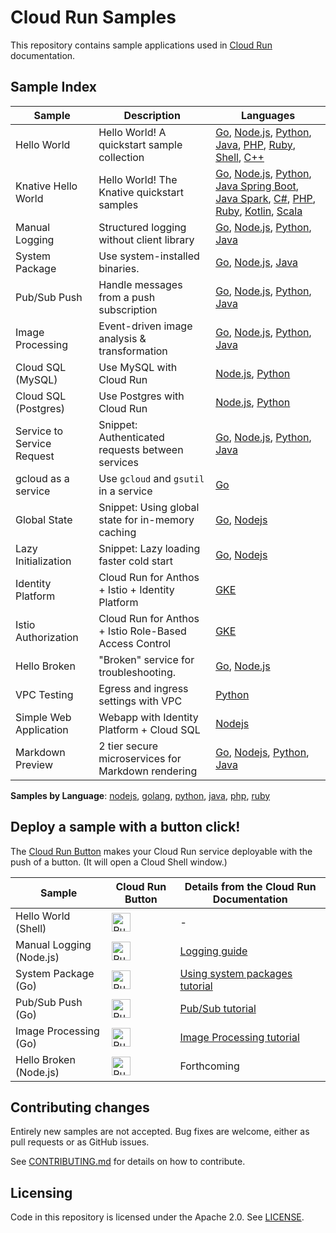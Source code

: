 # Cloud Run Samples

This repository contains sample applications used in [Cloud Run](https://cloud.google.com/run) documentation.

## Sample Index

|          Sample            |                     Description                         |              Languages             |
| -------------------------- | ------------------------------------------------------- | ---------------------------------- |
| Hello World                | Hello World! A quickstart sample collection             | [Go][hello_go], [Node.js][hello_nodejs], [Python][hello_python], [Java][hello_java], [PHP][hello_php], [Ruby][hello_ruby], [Shell][hello_shell], [C++][hello_cpp] |
| Knative Hello World        | Hello World! The Knative quickstart samples             | [Go][kn_hello_go], [Node.js][kn_hello_nodejs], [Python][kn_hello_python], [Java Spring Boot][kn_hello_java_spring], [Java Spark][kn_hello_java_spark], [C#][kn_hello_csharp], [PHP][kn_hello_php], [Ruby][kn_hello_ruby], [Kotlin][kn_hello_kotlin], [Scala][kn_hello_scala] |
| Manual Logging             | Structured logging without client library               | [Go][manual_logging_go], [Node.js][manual_logging_nodejs], [Python][manual_logging_python], [Java][manual_logging_java]|
| System Package             | Use system-installed binaries.                          | [Go][system_package_go], [Node.js][system_package_nodejs], [Java][system_package_java]                                 |
| Pub/Sub Push               | Handle messages from a push subscription                | [Go][pubsub_go], [Node.js][pubsub_nodejs], [Python][pubsub_python], [Java][pubsub_java] |
| Image Processing           | Event-driven image analysis & transformation            | [Go][imageproc_go], [Node.js][imageproc_nodejs], [Python][imageproc_python], [Java][imageproc_java]                 |
| Cloud SQL (MySQL)          | Use MySQL with Cloud Run                                | [Node.js][mysql_nodejs], [Python][mysql_python]            |
| Cloud SQL (Postgres)       | Use Postgres with Cloud Run                             | [Node.js][postgres_nodejs], [Python][postgres_python]      |  
| Service to Service Request | Snippet: Authenticated requests between services        | [Go][idtoken_request_go], [Node.js][idtoken_request_nodejs], [Python][idtoken_request_python], [Java][idtoken_request_java] |
| gcloud as a service        | Use `gcloud` and `gsutil` in a service                  | [Go][gcloud_report]                 |
| Global State               | Snippet: Using global state for in-memory caching       | [Go][global_state_go], [Nodejs][global_state_nodejs]       |
| Lazy Initialization        | Snippet: Lazy loading faster cold start                 | [Go][global_lazy_go], [Nodejs][global_lazy_nodejs]         |
| Identity Platform          | Cloud Run for Anthos + Istio + Identity Platform        | [GKE][identity_platform_gke]        |
| Istio Authorization        | Cloud Run for Anthos + Istio Role-Based Access Control  | [GKE][istio_authorization]          |
| Hello Broken               | "Broken" service for troubleshooting.                   | [Go][broken_go], [Node.js][broken_nodejs]                  |
| VPC Testing                | Egress and ingress settings with VPC                    | [Python][vpc_sample]                |
| Simple Web Application     | Webapp with Identity Platform + Cloud SQL               | [Nodejs][idp_sql_nodejs]            |
| Markdown Preview           | 2 tier secure microservices for Markdown rendering      | [Go][markdown_preview_go], [Nodejs][markdown_preview_nodejs], [Python][markdown_preview_python], [Java][markdown_preview_java] |

[kn_hello_go]: https://github.com/GoogleCloudPlatform/golang-samples/tree/master/run/helloworld
[kn_hello_nodejs]: https://github.com/GoogleCloudPlatform/nodejs-docs-samples/tree/master/run/helloworld
[kn_hello_python]: https://github.com/GoogleCloudPlatform/python-docs-samples/tree/master/run/helloworld
[kn_hello_java_spring]: https://github.com/GoogleCloudPlatform/java-docs-samples/tree/master/run/helloworld
[kn_hello_java_spark]: https://github.com/knative/docs/tree/master/docs/serving/samples/hello-world/helloworld-java-spark
[kn_hello_csharp]: https://github.com/knative/docs/tree/master/docs/serving/samples/hello-world/helloworld-csharp
[kn_hello_php]: https://github.com/knative/docs/tree/master/docs/serving/samples/hello-world/helloworld-php
[kn_hello_ruby]: https://github.com/GoogleCloudPlatform/ruby-docs-samples/tree/master/run/helloworld
[kn_hello_kotlin]: https://github.com/knative/docs/tree/master/docs/serving/samples/hello-world/helloworld-kotlin
[kn_hello_scala]: https://github.com/knative/docs/tree/master/docs/serving/samples/hello-world/helloworld-scala
[hello_go]: https://github.com/GoogleCloudPlatform/golang-samples/tree/master/run/helloworld
[hello_nodejs]: https://github.com/GoogleCloudPlatform/nodejs-docs-samples/tree/master/run/helloworld
[hello_python]: https://github.com/GoogleCloudPlatform/python-docs-samples/tree/master/run/helloworld
[hello_java]: https://github.com/GoogleCloudPlatform/java-docs-samples/tree/master/run/helloworld
[hello_php]: https://github.com/GoogleCloudPlatform/php-docs-samples/tree/master/run/helloworld
[hello_ruby]: https://github.com/GoogleCloudPlatform/ruby-docs-samples/tree/master/run/helloworld
[hello_cpp]: https://github.com/GoogleCloudPlatform/cpp-samples/tree/master/cloud-run-hello-world
[hello_shell]: helloworld-shell
[manual_logging_go]: https://github.com/GoogleCloudPlatform/golang-samples/tree/master/run/logging-manual
[manual_logging_nodejs]: https://github.com/GoogleCloudPlatform/nodejs-docs-samples/tree/master/run/logging-manual
[manual_logging_python]: https://github.com/GoogleCloudPlatform/python-docs-samples/tree/master/run/logging-manual
[manual_logging_java]: https://github.com/GoogleCloudPlatform/java-docs-samples/tree/master/run/logging-manual
[system_package_go]: https://github.com/GoogleCloudPlatform/golang-samples/tree/master/run/system_package
[system_package_nodejs]: https://github.com/GoogleCloudPlatform/nodejs-docs-samples/tree/master/run/system-package
[system_package_java]: https://github.com/GoogleCloudPlatform/java-docs-samples/tree/master/run/system-package
[pubsub_go]: https://github.com/GoogleCloudPlatform/golang-samples/tree/master/run/pubsub
[pubsub_nodejs]: https://github.com/GoogleCloudPlatform/nodejs-docs-samples/tree/master/run/pubsub
[pubsub_python]: https://github.com/GoogleCloudPlatform/python-docs-samples/tree/master/run/pubsub
[pubsub_java]: https://github.com/GoogleCloudPlatform/java-docs-samples/tree/master/run/pubsub
[imageproc_go]: https://github.com/GoogleCloudPlatform/golang-samples/tree/master/run/image-processing
[imageproc_nodejs]: https://github.com/GoogleCloudPlatform/nodejs-docs-samples/tree/master/run/image-processing
[imageproc_python]: https://github.com/GoogleCloudPlatform/python-docs-samples/tree/master/run/image-processing
[imageproc_java]: https://github.com/GoogleCloudPlatform/java-docs-samples/tree/master/run/image-processing
[mysql_nodejs]: https://github.com/GoogleCloudPlatform/nodejs-docs-samples/tree/master/cloud-sql/mysql/mysql
[mysql_python]: https://github.com/GoogleCloudPlatform/python-docs-samples/tree/master/cloud-sql/mysql/sqlalchemy
[postgres_nodejs]: https://github.com/GoogleCloudPlatform/nodejs-docs-samples/tree/master/cloud-sql/postgres/knex
[postgres_python]: https://github.com/GoogleCloudPlatform/python-docs-samples/tree/master/cloud-sql/postgres/sqlalchemy
[authentication_go]: https://github.com/GoogleCloudPlatform/golang-samples/tree/master/run/authentication
[global_state_go]: https://github.com/GoogleCloudPlatform/golang-samples/blob/master/functions/tips/scope.go
[global_state_nodejs]: https://github.com/GoogleCloudPlatform/nodejs-docs-samples/blob/master/functions/tips/index.js#L33
[global_lazy_go]: https://github.com/GoogleCloudPlatform/golang-samples/blob/master/functions/tips/lazy.go
[global_lazy_nodejs]: https://github.com/GoogleCloudPlatform/nodejs-docs-samples/blob/master/functions/tips/index.js#L55
[identity_platform_gke]: identity-platform/gke
[istio_authorization]: istio-authorization
[broken_go]: https://github.com/GoogleCloudPlatform/golang-samples/tree/master/run/hello-broken
[broken_nodejs]: https://github.com/GoogleCloudPlatform/nodejs-docs-samples/tree/master/run/hello-broken
[vpc_sample]: vpc-sample
[gcloud_report]: gcloud-report
[idp_sql_nodejs]: https://github.com/GoogleCloudPlatform/nodejs-docs-samples/tree/master/run/idp-sql
[markdown_preview_nodejs]: https://github.com/GoogleCloudPlatform/nodejs-docs-samples/tree/master/run/markdown-preview
[markdown_preview_go]: https://github.com/GoogleCloudPlatform/golang-samples/tree/master/run/markdown-preview
[markdown_preview_python]: https://github.com/GoogleCloudPlatform/python-docs-samples/tree/master/run/markdown-preview
[markdown_preview_java]: https://github.com/GoogleCloudPlatform/java-docs-samples/tree/master/run/markdown-preview
[idtoken_request_go]: https://github.com/GoogleCloudPlatform/golang-samples/blob/master/functions/security/idtoken.go
[idtoken_request_nodejs]: https://github.com/googleapis/google-auth-library-nodejs/blob/master/samples/idtokens-serverless.js
[idtoken_request_python]: https://github.com/GoogleCloudPlatform/python-docs-samples/blob/master/auth/service-to-service/auth.py
[idtoken_request_java]: https://github.com/GoogleCloudPlatform/java-docs-samples/tree/master/run/authentication

**Samples by Language**: [nodejs][nodejs], [golang][golang], [python][python], [java][java], [php][php], [ruby][ruby]

[nodejs]: https://github.com/GoogleCloudPlatform/nodejs-docs-samples/tree/master/run#readme
[golang]: https://github.com/GoogleCloudPlatform/golang-samples/tree/master/run#readme
[python]: https://github.com/GoogleCloudPlatform/python-docs-samples/tree/master/run#readme
[java]: https://github.com/GoogleCloudPlatform/java-docs-samples/tree/master/run#readme
[php]: https://github.com/GoogleCloudPlatform/php-docs-samples/tree/master/run#readme
[ruby]: https://github.com/GoogleCloudPlatform/ruby-docs-samples/tree/master/run#readme

## Deploy a sample with a button click!

The [Cloud Run Button](https://github.com/GoogleCloudPlatform/cloud-run-button)
makes your Cloud Run service deployable with the push of a button. (It will open a Cloud Shell window.)

|        Sample             |                         Cloud Run Button                        |        Details from the Cloud Run Documentation                 | 
| ------------------------- | --------------------------------------------------------------- | --------------------------------------------------------------- | 
| Hello World (Shell) | [<img src="https://storage.googleapis.com/cloudrun/button.svg" alt="Run on Google Cloud" height="30">][run_button_hello] | -   |
| Manual Logging (Node.js)  | [<img src="https://storage.googleapis.com/cloudrun/button.svg" alt="Run on Google Cloud" height="30">][run_button_manual_logging] |  [Logging guide][docs_logging] |
| System Package (Go)       | [<img src="https://storage.googleapis.com/cloudrun/button.svg" alt="Run on Google Cloud" height="30">][run_button_system_package] | [Using system packages tutorial][docs_system_package] |
| Pub/Sub Push (Go)         | [<img src="https://storage.googleapis.com/cloudrun/button.svg" alt="Run on Google Cloud" height="30">][run_button_pubsub]         | [Pub/Sub tutorial][docs_pubsub] |
| Image Processing (Go)     | [<img src="https://storage.googleapis.com/cloudrun/button.svg" alt="Run on Google Cloud" height="30">][run_button_imageproc]         | [Image Processing tutorial][docs_imageproc] |
| Hello Broken (Node.js)    | [<img src="https://storage.googleapis.com/cloudrun/button.svg" alt="Run on Google Cloud" height="30">][run_button_broken]         | Forthcoming |

[run_button_hello]: https://deploy.cloud.run/?dir=helloworld-shell
[run_button_manual_logging]: https://deploy.cloud.run/?git_repo=https://github.com/GoogleCloudPlatform/nodejs-docs-samples&dir=run/logging-manual
[run_button_system_package]: https://deploy.cloud.run/?git_repo=https://github.com/GoogleCloudPlatform/golang-samples&dir=run/system_package
[run_button_pubsub]: https://deploy.cloud.run/?git_repo=https://github.com/GoogleCloudPlatform/golang-samples&dir=run/pubsub
[run_button_imageproc]: https://deploy.cloud.run/?git_repo=https://github.com/GoogleCloudPlatform/golang-samples&dir=run/image-processing
[run_button_broken]: https://deploy.cloud.run/?git_repo=https://github.com/GoogleCloudPlatform/nodejs-docs-samples&dir=run/hello-broken

[docs_logging]: https://cloud.google.com/run/docs/logging
[docs_system_package]: https://cloud.google.com/run/docs/tutorials/system-packages
[docs_pubsub]: https://cloud.google.com/run/docs/tutorials/pubsub
[docs_imageproc]: https://cloud.google.com/run/docs/tutorials/image-processing

## Contributing changes

Entirely new samples are not accepted. Bug fixes are welcome, either as pull
requests or as GitHub issues.

See [CONTRIBUTING.md](CONTRIBUTING.md) for details on how to contribute.

## Licensing

Code in this repository is licensed under the Apache 2.0. See [LICENSE](LICENSE).
